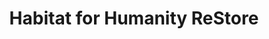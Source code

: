 ---
title: "Habitat for Humanity ReStore"
url: /champaign/habitat-for-humanity-restore/
shop: vacant
---